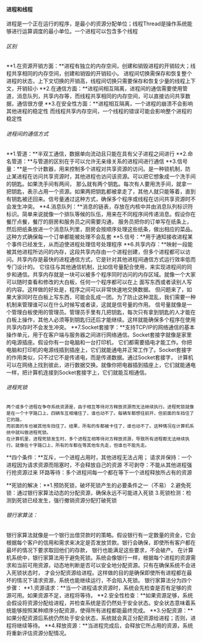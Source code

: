 #### 进程和线程
   进程是一个正在运行的程序，是最小的资源分配单位；线程Thread是操作系统能够进行运算调度的最小单位。一个进程可以包含多个线程

###### 区别
   **1.在资源开销方面：**进程有独立的内存空间，创建和销毁进程的开销较大；线程共享相同的内存空间，创建和销毁的开销较小。
   进程间切换需保存和恢复整个进程的状态，上下文切换的开销高，线程间切换只需要保存和恢复少量的线程上下文，开销较小
   **2.在通信方面：**进程间相互隔离，进程间的通信需要使用管道，消息队列，共享内存等，而线程共享相同的内存空间，可以直接访问共享数据，通信很方便
   **3.在安全性方面：**进程相互隔离，一个进程的崩溃不会影响其他进程的稳定性
   而线程共享内存空间，一个线程的错误可能会影响整个进程的稳定性

###### 进程间的通信方式
   **1.管道：**半双工通信，数据单向流动且只能在具有父子进程之间进行
   **2.命名管道：**与管道的区别在于可以允许无亲缘关系的进程间进行通信
   **3.信号量：**是一个计数器，用来控制多个进程对共享资源的访问。是一种锁机制，防止某进程在访问共享资源时，其他进程也访问该资源。可以把它想象成一个洗手间的钥匙。如果洗手间有两间，
   那么就有两个钥匙。每次有人要用洗手间，就拿一把钥匙，表示占用一个资源。如果两把钥匙都被拿走了，其他人就只能等着，直到有钥匙被还回来。信号量通过这种方式，确保多个程序或线程在访问共享资源时不会发生冲突。
   **4.消息队列：**消息的链表，存放在内核中并由消息队列标识符标识。简单来说就像一个排队等候的队伍，用来在不同程序间传递消息。假设你在餐厅点餐，餐厅的厨房和服务员之间需要沟通，
   服务员把你的订单写在纸条上，然后把纸条放进一个消息队列里，厨房会按顺序处理这些纸条，做出相应的菜品。这种方式确保每一个订单都能被处理不会乱套
   **5.信号：**用于通知接收进程某个事件已经发生，从而迫使进程处理信号处理程序
   **6.共享内存：**映射⼀段能被其他进程所访问的内存，这段共享内存由⼀个进程创建，但多个进程都可以访问。共享内存是最快的进程通信⽅式，它是针对其他进程间通信⽅式运⾏效率低⽽专⻔设计的。
   它往往与其他通信机制，⽐如信号量配合使⽤，来实现进程间的同步和通信。共享内存就是一块可以被多个程序同时访问的内存区域。就像一个大家可以随时查看和修改的大白板，任何一个程序都可以在上
   面写东西或者读别人写的内容。这样做的好处是，程序之间可以非常快速地交换数据。
   但问题来了，如果大家同时在白板上写东西，可能会乱成一团。为了防止这种混乱，我们需要一种机制来管理谁可以在什么时候写或者读，这就是信号量的作用。
   信号量就像是一个管理白板使用的管理员。管理员手里有几把钥匙，每次只有拿到钥匙的人才能在白板上操作，其他人必须等到钥匙归还后才能继续。这样就能确保多个程序在使用共享内存时不会发生冲突。
    **7.Socket套接字：**支持TCP/IP的网络通信的基本操作单元，用于在客户端与服务器之间进行网络通信。Socket套接字就像是家里的电源插座。假设你有一台电脑和一台打印机，
    它们都需要插电才能工作。你把电脑和打印机的电源线插到插座上，它们就能通电并正常工作了。Socket套接字的作用类似，只不过它不是传递电，而是传递数据。通过Socket套接字，
    计算机可以在网络上找到彼此，进行数据交换。就像你把电器插到插座上，它们就能通电一样，把计算机连接到Socket套接字上，它们就能互相通信。


###### 进程死锁
    两个或多个进程在争夺系统资源是，由于相互等待对方释放资源而无法继续执行。进程死锁就像是在一个十字路口上，四辆车互相堵住了，谁也动不了。每辆车都想往前开，但前面的车挡住了它的路，
    而前面的车也被其他车挡住了。结果，所有的车都被卡住了，谁也动不了。这种情况在计算机系统中就叫做进程死锁。
    在计算机里，进程死锁发生时，多个进程互相等待对方释放资源，导致所有进程都无法继续执行。就像在十字路口上，所有的车都在等其他车先走，但谁也不能先走。
   **四个条件：**互斥，一个进程占用时，其他进程无法占用；
              请求并保持：一个进程因为请求资源而阻塞时，不会释放自己的资源
              不可剥夺：不能从其他进程强行抢资源过来
              环路等待：多个进程间每一个都在等下一个进程释放所占有的资源

   **死锁的解决：**1.预防死锁，破坏死锁产生的必要条件之一（不易）
               2.避免死锁：通过银行家算法动态的分配资源，确保永远不可能进入死锁
               3.死锁检测：检测到死锁已经发生，强行撤销资源分配打破死锁

###### 银行家算法：
   银行家算法就像是一个银行出借贷款时的策略。假设银行有一定数量的资金，它会根据每个客户的信用和需求来决定是否发放贷款。银行会确保，即使所有客户都在最坏的情况下要求取回他们的存款，
   银行也能满足这些要求，不会破产。
   在计算机系统中，银行家算法用于避免死锁。系统会像银行一样，根据每个进程的资源需求和当前可用资源，动态地判断是否可以安全地分配资源。只有在确保系统不会进入死锁状态时，
   才会分配资源给进程。这样做的目的是确保即使所有进程都在最坏的情况下请求资源，系统也能继续运行，不会陷入死锁。
   银行家算法分为四个步骤：
   **1.资源请求：**当一个进程请求资源时，系统会先检查是否有足够的资源可用。如果资源不足，进程将等待。
   **2.安全性检查：**如果资源足够，系统会假设将资源分配给进程，并检查系统是否仍然处于安全状态。安全状态意味着系统能够按照某种顺序分配资源，使得所有进程都能最终完成。
   **3.分配资源：**如果分配资源后系统仍然处于安全状态，系统就会真正分配资源给进程；否则，进程将继续等待。
   **4.释放资源：**当进程完成后，会释放它所占用的资源，系统将重新评估资源分配情况。


